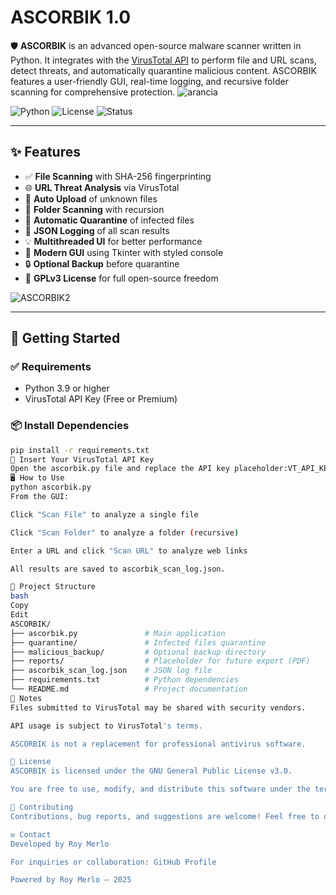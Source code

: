 # ASCORBIK 1.0



🛡️ **ASCORBIK** is an advanced open-source malware scanner written in Python. It integrates with the [VirusTotal API](https://www.virustotal.com) to perform file and URL scans, detect threats, and automatically quarantine malicious content. ASCORBIK features a user-friendly GUI, real-time logging, and recursive folder scanning for comprehensive protection.
![arancia](https://github.com/user-attachments/assets/4ef5a5b8-cf2d-4c05-8fb3-0acfbe42a83d)

![Python](https://img.shields.io/badge/Python-3.9%2B-blue.svg)
![License](https://img.shields.io/badge/License-GPLv3-blue)
![Status](https://img.shields.io/badge/Version-1.7-success)

---

## ✨ Features

- ✅ **File Scanning** with SHA-256 fingerprinting
- 🌐 **URL Threat Analysis** via VirusTotal
- 🔄 **Auto Upload** of unknown files
- 📁 **Folder Scanning** with recursion
- 🧼 **Automatic Quarantine** of infected files
- 🧾 **JSON Logging** of all scan results
- 💡 **Multithreaded UI** for better performance
- 🎨 **Modern GUI** using Tkinter with styled console
- 🔒 **Optional Backup** before quarantine
- 📜 **GPLv3 License** for full open-source freedom

  
![ASCORBIK2](https://github.com/user-attachments/assets/9406034f-5a8a-4abd-b245-ac717fce0f13)

---

## 🚀 Getting Started

### ✅ Requirements

- Python 3.9 or higher
- VirusTotal API Key (Free or Premium)

### 📦 Install Dependencies

```bash
pip install -r requirements.txt
🔑 Insert Your VirusTotal API Key
Open the ascorbik.py file and replace the API key placeholder:VT_API_KEY = "your_virustotal_api_key"
🖥️ How to Use
python ascorbik.py
From the GUI:

Click "Scan File" to analyze a single file

Click "Scan Folder" to analyze a folder (recursive)

Enter a URL and click "Scan URL" to analyze web links

All results are saved to ascorbik_scan_log.json.

📁 Project Structure
bash
Copy
Edit
ASCORBIK/
├── ascorbik.py               # Main application
├── quarantine/               # Infected files quarantine
├── malicious_backup/         # Optional backup directory
├── reports/                  # Placeholder for future export (PDF)
├── ascorbik_scan_log.json    # JSON log file
├── requirements.txt          # Python dependencies
└── README.md                 # Project documentation
🧠 Notes
Files submitted to VirusTotal may be shared with security vendors.

API usage is subject to VirusTotal's terms.

ASCORBIK is not a replacement for professional antivirus software.

🔐 License
ASCORBIK is licensed under the GNU General Public License v3.0.

You are free to use, modify, and distribute this software under the terms of the GNU GPL v3 License.

🤝 Contributing
Contributions, bug reports, and suggestions are welcome! Feel free to open an issue or submit a pull request.

✉️ Contact
Developed by Roy Merlo

For inquiries or collaboration: GitHub Profile

Powered by Roy Merlo — 2025


